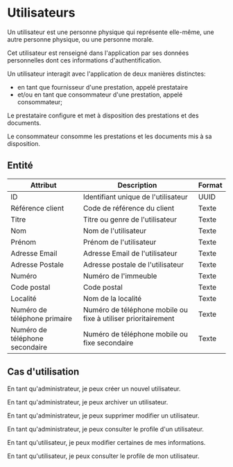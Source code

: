 # Utilisateurs

Un utilisateur est une personne physique qui représente elle-même, une autre personne physique, ou une personne morale.

Cet utilisateur est renseigné dans l'application par ses données personnelles dont ces informations d'authentification.

Un utilisateur interagit avec l'application de deux manières distinctes:
 * en tant que fournisseur d'une prestation, appelé prestataire
 * et/ou en tant que consommateur d'une prestation, appelé consommateur;

Le prestataire configure et met à disposition des prestations et des documents.

Le consommateur consomme les prestations et les documents mis à sa disposition.

## Entité

| Attribut                | Description                                  | Format        |
|-------------------------|----------------------------------------------|---------------|
| ID | Identifiant unique de l'utilisateur| UUID |
| Référence client | Code de référence du client | Texte |
| Titre | Titre ou genre de l'utilisateur | Texte |
|Nom | Nom de l'utilisateur| Texte |
|Prénom |  Prénom de l'utilisateur| Texte |
|Adresse Email | Adresse Email de l'utilisateur | Texte |
|Adresse Postale | Adresse postale de l'utilisateur | Texte |
|Numéro | Numéro de l'immeuble | Texte |
|Code postal | Code postal | Texte |
|Localité | Nom de la localité | Texte |
|Numéro de téléphone primaire | Numéro de téléphone mobile ou fixe à utiliser prioritairement | Texte |
|Numéro de téléphone secondaire | Numéro de téléphone mobile ou fixe secondaire | Texte |

## Cas d'utilisation

En tant qu'administrateur, je peux créer un nouvel utilisateur.

En tant qu'administrateur, je peux archiver un utilisateur.

En tant qu'administrateur, je peux supprimer modifier un utilisateur.

En tant qu'administrateur, je peux consulter le profile d'un utilisateur.

En tant qu'utilisateur, je peux modifier certaines de mes informations.

En tant qu'utilisateur, je peux consulter le profile de mon utilisateur.
